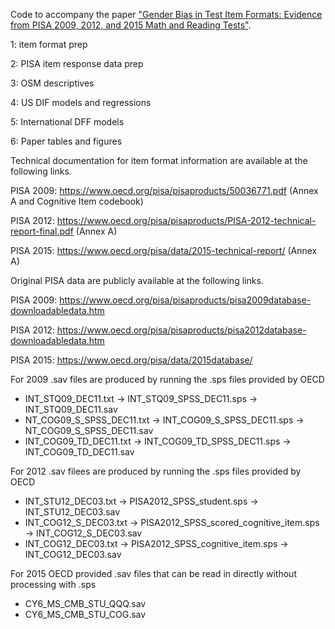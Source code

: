 Code to accompany the paper ["Gender Bias in Test Item Formats: Evidence from PISA 2009, 2012, and 2015 Math and Reading Tests"](https://onlinelibrary.wiley.com/doi/full/10.1111/jedm.12372).

1: item format prep

2: PISA item response data prep

3: OSM descriptives

4: US DIF models and regressions

5: International DFF models

6: Paper tables and figures

Technical documentation for item format information are available at the following links.

PISA 2009: https://www.oecd.org/pisa/pisaproducts/50036771.pdf (Annex A and Cognitive Item codebook)

PISA 2012: https://www.oecd.org/pisa/pisaproducts/PISA-2012-technical-report-final.pdf (Annex A)

PISA 2015: https://www.oecd.org/pisa/data/2015-technical-report/ (Annex A)

Original PISA data are publicly available at the following links.

PISA 2009: https://www.oecd.org/pisa/pisaproducts/pisa2009database-downloadabledata.htm

PISA 2012: https://www.oecd.org/pisa/pisaproducts/pisa2012database-downloadabledata.htm

PISA 2015: https://www.oecd.org/pisa/data/2015database/

For 2009 .sav files are produced by running the .sps files provided by OECD
- INT_STQ09_DEC11.txt       -> INT_STQ09_SPSS_DEC11.sps    -> INT_STQ09_DEC11.sav
- NT_COG09_S_SPSS_DEC11.txt -> INT_COG09_S_SPSS_DEC11.sps  -> NT_COG09_S_SPSS_DEC11.sav
- INT_COG09_TD_DEC11.txt    -> INT_COG09_TD_SPSS_DEC11.sps -> INT_COG09_TD_DEC11.sav

For 2012 .sav filees are produced by running the .sps files provided by OECD
- INT_STU12_DEC03.txt   -> PISA2012_SPSS_student.sps               -> INT_STU12_DEC03.sav
- INT_COG12_S_DEC03.txt -> PISA2012_SPSS_scored_cognitive_item.sps -> INT_COG12_S_DEC03.sav
- INT_COG12_DEC03.txt   -> PISA2012_SPSS_cognitive_item.sps        -> INT_COG12_DEC03.sav

For 2015 OECD provided .sav files that can be read in directly without processing with .sps
- CY6_MS_CMB_STU_QQQ.sav
- CY6_MS_CMB_STU_COG.sav
